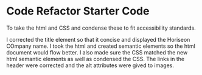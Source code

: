 # Code Refactor Starter Code

To take the html and CSS and condense these to fit accessibility standards. 

I corrected the title element so that it concise and displayed the Horiseon COmpany name. I took the html and created semantic elements so the html document would flow better. I also made sure the CSS matched the new html semantic elements as well as condensed the CSS. The links in the header were corrected and the alt attributes were gived to images. 